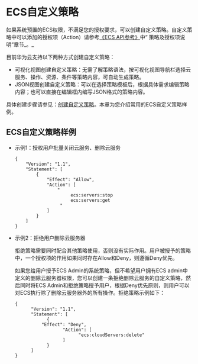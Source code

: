 # ECS自定义策略<a name="ZH-CN_TOPIC_0170265914"></a>

如果系统预置的ECS权限，不满足您的授权要求，可以创建自定义策略。自定义策略中可以添加的授权项（Action）请参考[《ECS API参考》](https://support.huaweicloud.com/api-ecs/zh-cn_topic_0020805967.html)中“ 策略及授权项说明”章节_。_

目前华为云支持以下两种方式创建自定义策略：

-   可视化视图创建自定义策略：无需了解策略语法，按可视化视图导航栏选择云服务、操作、资源、条件等策略内容，可自动生成策略。
-   JSON视图创建自定义策略：可以在选择策略模板后，根据具体需求编辑策略内容；也可以直接在编辑框内编写JSON格式的策略内容。

具体创建步骤请参见：[创建自定义策略](https://support.huaweicloud.com/usermanual-iam/iam_01_0605.html)。本章为您介绍常用的ECS自定义策略样例。

## ECS自定义策略样例<a name="section51981826152017"></a>

-   示例1：授权用户批量关闭云服务、删除云服务

    ```
    { 
        "Version": "1.1", 
        "Statement": [ 
            { 
                "Effect": "Allow", 
                "Action": [ 
                    " 
                         ecs:servers:stop 
                         ecs:servers:get 
                     " 
                ] 
            } 
        ] 
    }
    ```

-   示例2：拒绝用户删除云服务器

    拒绝策略需要同时配合其他策略使用，否则没有实际作用。用户被授予的策略中，一个授权项的作用如果同时存在Allow和Deny，则遵循Deny优先。

    如果您给用户授予ECS Admin的系统策略，但不希望用户拥有ECS admin中定义的删除云服务器权限，您可以创建一条拒绝删除云服务的自定义策略，然后同时将ECS Admin和拒绝策略授予用户，根据Deny优先原则，则用户可以对ECS执行除了删除云服务器外的所有操作。拒绝策略示例如下：

    ```
    { 
          "Version": "1.1", 
          "Statement": [ 
                { 
    		  "Effect": "Deny", 
                      "Action": [ 
                            "ecs:cloudServers:delete" 
                      ] 
                } 
          ] 
    }
    ```


